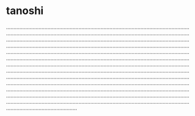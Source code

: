 # tanoshi
............................................................................................................................................................................................................................................................................................................................................................................................................................................................................................................................................................................................................................................................................................................................................................................................................................................................................................................................................................................................................................................................................................................................................................................................................................................................................................................................................................................................................................................................................................................................................................................................................................................................................................................................